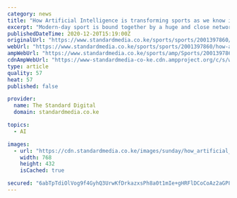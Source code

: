 ```yaml
---
category: news
title: "How Artificial Intelligence is transforming sports as we know it"
excerpt: "Modern-day sport is bound together by a huge and close network of athletes, coaches, technologists, scientists"
publishedDateTime: 2020-12-20T15:19:00Z
originalUrl: "https://www.standardmedia.co.ke/sports/sports/2001397860/how-artificial-intelligence-is-transforming-sports-as-we-know-it"
webUrl: "https://www.standardmedia.co.ke/sports/sports/2001397860/how-artificial-intelligence-is-transforming-sports-as-we-know-it"
ampWebUrl: "https://www.standardmedia.co.ke/sports/amp/Sports/2001397860/how-artificial-intelligence-is-transforming-sports-as-we-know-it"
cdnAmpWebUrl: "https://www-standardmedia-co-ke.cdn.ampproject.org/c/s/www.standardmedia.co.ke/sports/amp/Sports/2001397860/how-artificial-intelligence-is-transforming-sports-as-we-know-it"
type: article
quality: 57
heat: 57
published: false

provider:
  name: The Standard Digital
  domain: standardmedia.co.ke

topics:
  - AI

images:
  - url: "https://cdn.standardmedia.co.ke/images/sunday/how_artificial_intel5fdf6940e06e2.jpg"
    width: 768
    height: 432
    isCached: true

secured: "6abTpTdiOlVog9f4GyhQ3UrwKfDrkazxsPh8a0t1mIe+gHRFlDCoCoAz2aGP8eUmCC3tc7On7UwQ8JxhW8MazWHSGji8wmg2iNyM/9spN3ihNKhrVCxQEgjO1AbdlicFPAyueTT38X/dp4h1PD653JnVoKuP/iHAO0nn4GskMlNO7za295Nqla3tM1uKh3rsNliMyizOKm8nrwyyuwZ64IQTbmllhxUJlLpx0FajQQ5UFU+kbj0zeobk7BgqRFb05W8seLQ/+p4Myjrot0dc3ZNZg9aIjmADYXxiXS+NtcNYcgIwalB/Q4pw/ojjzkjPOnIdYkaAfX/t+ICiw1xq8PchImxS8cPnpbHe3qyqUHI=;EbGg+WUaTMYZ2rDj/W+Nhw=="
---
```


